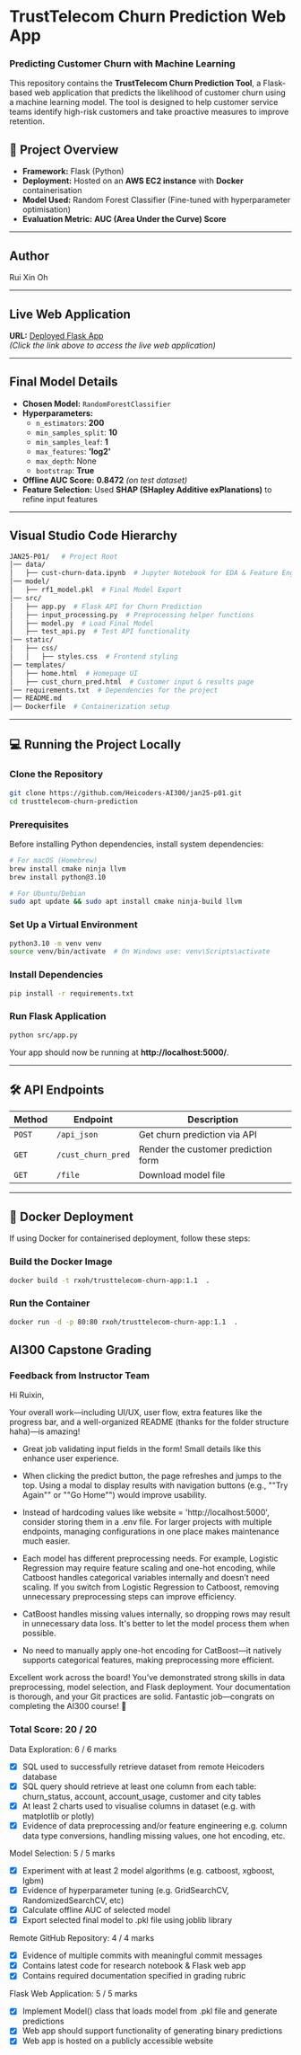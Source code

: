 # TrustTelecom Churn Prediction Web App

### Predicting Customer Churn with Machine Learning

This repository contains the **TrustTelecom Churn Prediction Tool**, a Flask-based web application that predicts the likelihood of customer churn using a machine learning model. The tool is designed to help customer service teams identify high-risk customers and take proactive measures to improve retention.

## 📌 Project Overview
- **Framework:** Flask (Python)
- **Deployment:** Hosted on an **AWS EC2 instance** with **Docker** containerisation
- **Model Used:** Random Forest Classifier (Fine-tuned with hyperparameter optimisation)
- **Evaluation Metric:** **AUC (Area Under the Curve) Score**

---

## Author
Rui Xin Oh

---

## Live Web Application
**URL:** [Deployed Flask App](http://ec2-18-116-49-118.us-east-2.compute.amazonaws.com/)  
*(Click the link above to access the live web application)*

---

## Final Model Details

- **Chosen Model:** `RandomForestClassifier`
- **Hyperparameters:**
  - `n_estimators`: **200**
  - `min_samples_split`: **10**
  - `min_samples_leaf`: **1**
  - `max_features`: **'log2'**
  - `max_depth`: None
  - `bootstrap`: **True**
- **Offline AUC Score:** **0.8472** *(on test dataset)*
- **Feature Selection:** Used **SHAP (SHapley Additive exPlanations)** to refine input features

---

## Visual Studio Code Hierarchy

```bash
JAN25-P01/   # Project Root
│── data/
│   ├── cust-churn-data.ipynb  # Jupyter Notebook for EDA & Feature Engineering
│── model/
│   ├── rf1_model.pkl  # Final Model Export
│── src/
│   ├── app.py  # Flask API for Churn Prediction
│   ├── input_processing.py  # Preprocessing helper functions
│   ├── model.py  # Load Final Model
│   ├── test_api.py  # Test API functionality
│── static/
│   ├── css/
│   │   ├── styles.css  # Frontend styling
│── templates/
│   ├── home.html  # Homepage UI
│   ├── cust_churn_pred.html  # Customer input & results page
│── requirements.txt  # Dependencies for the project
│── README.md
│── Dockerfile  # Containerization setup
```

---

## 💻 Running the Project Locally

### **Clone the Repository**
```bash
git clone https://github.com/Heicoders-AI300/jan25-p01.git
cd trusttelecom-churn-prediction
```

### **Prerequisites**
Before installing Python dependencies, install system dependencies:

```bash
# For macOS (Homebrew)
brew install cmake ninja llvm
brew install python@3.10

# For Ubuntu/Debian
sudo apt update && sudo apt install cmake ninja-build llvm
```

### **Set Up a Virtual Environment**
```bash
python3.10 -m venv venv
source venv/bin/activate  # On Windows use: venv\Scripts\activate
```

### **Install Dependencies**
```bash
pip install -r requirements.txt
```

### **Run Flask Application**
```bash
python src/app.py
```
Your app should now be running at **http://localhost:5000/**.

---

## 🛠️ API Endpoints
| Method | Endpoint         | Description |
|--------|-----------------|-------------|
| `POST` | `/api_json`      | Get churn prediction via API |
| `GET`  | `/cust_churn_pred` | Render the customer prediction form |
| `GET`  | `/file`          | Download model file |

---

## 🐳 Docker Deployment
If using Docker for containerised deployment, follow these steps:

### **Build the Docker Image**
```bash
docker build -t rxoh/trusttelecom-churn-app:1.1  .
```

### **Run the Container**
```bash
docker run -d -p 80:80 rxoh/trusttelecom-churn-app:1.1  .
```



## AI300 Capstone Grading

### Feedback from Instructor Team

Hi Ruixin,

Your overall work—including UI/UX, user flow, extra features like the progress bar, and a well-organized README (thanks for the folder structure haha)—is amazing!

- Great job validating input fields in the form! Small details like this enhance user experience.

- When clicking the predict button, the page refreshes and jumps to the top. Using a modal to display results with navigation buttons (e.g., ""Try Again"" or ""Go Home"") would improve usability.

- Instead of hardcoding values like website = 'http://localhost:5000', consider storing them in a .env file. For larger projects with multiple endpoints, managing configurations in one place makes maintenance much easier.

- Each model has different preprocessing needs. For example, Logistic Regression may require feature scaling and one-hot encoding, while Catboost handles categorical variables internally and doesn’t need scaling. If you switch from Logistic Regression to Catboost, removing unnecessary preprocessing steps can improve efficiency.

- CatBoost handles missing values internally, so dropping rows may result in unnecessary data loss. It's better to let the model process them when possible.

- No need to manually apply one-hot encoding for CatBoost—it natively supports categorical features, making preprocessing more efficient.

Excellent work across the board! You’ve demonstrated strong skills in data preprocessing, model selection, and Flask deployment. Your documentation is thorough, and your Git practices are solid. Fantastic job—congrats on completing the AI300 course! 🚀


### Total Score: 20 / 20

Data Exploration: 6 / 6 marks
- [x] SQL used to successfully retrieve dataset from remote Heicoders database
- [x] SQL query should retrieve at least one column from each table:
churn_status, account, account_usage, customer and city tables
- [x] At least 2 charts used to visualise columns in dataset (e.g. with matplotlib or plotly)
- [x] Evidence of data preprocessing and/or feature engineering
e.g. column data type conversions, handling missing values, one hot encoding, etc.

Model Selection: 5 / 5 marks
- [x] Experiment with at least 2 model algorithms (e.g. catboost, xgboost, lgbm)
- [x] Evidence of hyperparameter tuning (e.g. GridSearchCV, RandomizedSearchCV, etc)
- [x] Calculate offline AUC of selected model
- [x] Export selected final model to .pkl file using joblib library

Remote GitHub Repository: 4 / 4 marks
- [x] Evidence of multiple commits with meaningful commit messages
- [x] Contains latest code for research notebook & Flask web app
- [x] Contains required documentation specified in grading rubric

Flask Web Application: 5 / 5 marks
- [x] Implement Model() class that loads model from .pkl file and generate predictions
- [x] Web app should support functionality of generating binary predictions
- [x] Web app is hosted on a publicly accessible website

